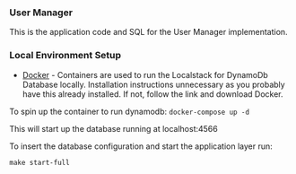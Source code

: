 ### User Manager

This is the application code and SQL for the User Manager implementation.

### Local Environment Setup

- [Docker](https://docs.docker.com/get-docker/) - Containers are used to run the Localstack for DynamoDb Database locally.
  Installation instructions unnecessary as you probably have this already installed. If not, follow the link and download Docker.

To spin up the container to run dynamodb:
`docker-compose up -d`

This will start up the database running at localhost:4566

To insert the database configuration and start the application layer run:

```
make start-full
```
